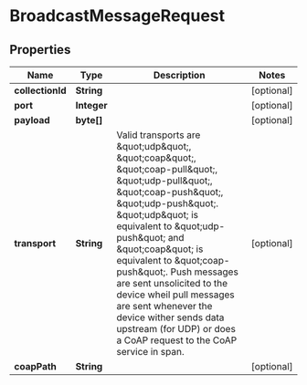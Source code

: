 

# BroadcastMessageRequest


## Properties

Name | Type | Description | Notes
------------ | ------------- | ------------- | -------------
**collectionId** | **String** |  |  [optional]
**port** | **Integer** |  |  [optional]
**payload** | **byte[]** |  |  [optional]
**transport** | **String** | Valid transports are \&quot;udp\&quot;, \&quot;coap\&quot;, \&quot;coap-pull\&quot;, \&quot;udp-pull\&quot;, \&quot;coap-push\&quot;, \&quot;udp-push\&quot;. \&quot;udp\&quot; is equivalent to \&quot;udp-push\&quot; and \&quot;coap\&quot; is equivalent to \&quot;coap-push\&quot;. Push messages are sent unsolicited to the device wheil pull messages are sent whenever the device wither sends data upstream (for UDP) or does a CoAP request to the CoAP service in span. |  [optional]
**coapPath** | **String** |  |  [optional]



